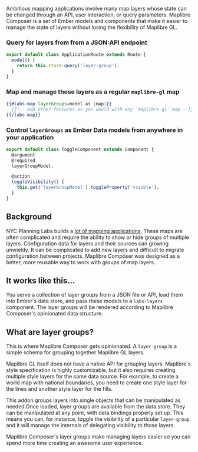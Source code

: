 <p class="text-xl leading-normal lg:font-light lg:text-2xl mt-8 lg:-mr-8 lg:-ml-8 lg:text-justify">Ambitious mapping applications involve many map layers whose state can be changed through an API, user interaction, or query parameters. Maplibre Composer is a set of Ember models and components that make it easier to manage the state of layers without losing the flexibility of Maplibre GL.</p>

### Query for layers from from a JSON:API endpoint

```javascript
export default class ApplicationRoute extends Route {
  model() {
    return this.store.query('layer-group');
  }
}
```

### Map and manage those layers as a regular `maplibre-gl` map

```handlebars
{{#labs-map layerGroups=model as |map|}}
  {{!-- Add other features as you would with any `maplibre-gl` map --}}
{{/labs-map}}
```

### Control `layerGroups` as Ember Data models from anywhere in your application

```javascript
export default class ToggleComponent extends Component {
  @argument
  @required
  layerGroupModel;

  @action
  toggleVisibility() {
    this.get('layerGroupModel').toggleProperty('visible');
  }
}
```

## Background
NYC Planning Labs builds a [lot of mapping applications](https://planninglabs.nyc/projects/). These maps are often complicated and require the ability to show or hide groups of multiple layers. Configuration data for layers and their sources can growing unwieldy. It can be complicated to add new layers and difficult to migrate configuration between projects. Maplibre Composer was designed as a better, more reusable way to work with groups of map layers.

## It works like this&hellip;
You serve a collection of layer groups from a JSON file or API, load them into Ember's data store, and pass these models to a `labs-layers` component. The layer groups will be rendered according to Maplibre Composer's opinionated data structure.

## What are layer groups?
This is where Maplibre Composer gets opinionated.  A `layer-group` is a simple schema for grouping together Maplibre GL layers.

Maplibre GL itself does not have a native API for grouping layers. Maplibre's style specification is highly customizable, but it also requires creating multiple style layers for the same data source. For example, to create a world map with national boundaries, you need to create one style layer for the lines and another style layer for the fills.

This addon groups layers into single objects that can be manipulated as needed.Once loaded, layer groups are available from the data store. They can be manipulated at any point, with data bindings properly set up. This means you can, for instance, toggle the visibility of a particular `layer-group`, and it will manage the internals of delegating visibility to those layers.

Maplibre Composer's layer groups make managing layers easier so you can spend more time creating an awesome user experience.
